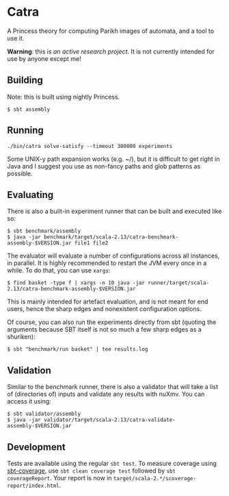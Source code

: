 # Catra 
A Princess theory for computing Parikh images of automata, and a tool to use
it.

**Warning**: this is *an active research project*. It is not currently intended
for use by anyone except me!

## Building

Note: this is built using nightly Princess.


```
$ sbt assembly
```

## Running


```
./bin/catra solve-satisfy --timeout 300000 experiments 
```

Some UNIX-y path expansion works (e.g. ~/), but it is difficult to get right in
Java and I suggest you use as non-fancy paths and glob patterns as possible.

## Evaluating

There is also a built-in experiment runner that can be built and executed like so:
```
$ sbt benchmark/assembly
$ java -jar benchmark/target/scala-2.13/catra-benchmark-assembly-$VERSION.jar file1 file2
```

The evaluator will evaluate a number of configurations across all instances, in parallel. It is highly recommended to restart the JVM every once in a while. To do that, you can use `xargs`:
```
$ find basket -type f | xargs -n 10 java -jar runner/target/scala-2.13/catra-benchmark-assembly-$VERSION.jar
```

This is mainly intended for artefact evaluation, and is not meant for end users, hence the sharp edges and nonexistent configuration options.


Of course, you can also run the experiments directly from sbt (quoting the arguments because SBT itself is not so much a few sharp edges as a shuriken):
```
$ sbt "benchmark/run basket" | tee results.log
```

## Validation

Similar to the benchmark runner, there is also a validator that will take a list of (directories of) inputs and validate any results with nuXmv. You can access it using:
```
$ sbt validator/assembly
$ java -jar validator/target/scala-2.13/catra-validate-assembly-$VERSION.jar
```

## Development

Tests are available using the regular `sbt test`. To measure coverage using
[sbt-coverage](https://github.com/scoverage/sbt-scoverage), use `sbt clean
coverage test` followed by `sbt coverageReport`. Your report is now in
`target/scala-2.*/scoverage-report/index.html`.
